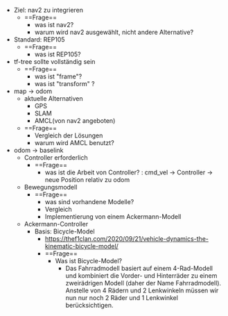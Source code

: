 - Ziel: nav2 zu integrieren
	- ==Frage== 
		- was ist nav2?
		- warum wird nav2 ausgewählt, nicht andere Alternative? 
- Standard: REP105
	- ==Frage==
		- was ist REP105? 
- tf-tree sollte vollständig sein 
	- ==Frage== 
		- was ist "frame"? 
		- was ist "transform" ? 
- map -> odom 
	- aktuelle Alternativen
		- GPS 
		- SLAM 
		- AMCL(von nav2 angeboten) 
	- ==Frage== 
		- Vergleich der Lösungen
		- warum wird AMCL benutzt? 
- odom -> baselink 
	- Controller erforderlich 
		- ==Frage== 
			- was ist die Arbeit von Controller? : cmd_vel -> Controller -> neue Position relativ zu odom 
	- Bewegungsmodell 
		- ==Frage== 
			- was sind vorhandene Modelle?
			- Vergleich 
			- Implementierung von einem Ackermann-Modell 
	- Ackermann-Controller 
		- Basis: Bicycle-Model 
			- https://thef1clan.com/2020/09/21/vehicle-dynamics-the-kinematic-bicycle-model/ 
			- ==Frage== 
				- Was ist Bicycle-Model? 
					- Das Fahrradmodell basiert auf einem 4-Rad-Modell und kombiniert die Vorder- und Hinterräder zu einem zweirädrigen Modell (daher der Name Fahrradmodell). Anstelle von 4 Rädern und 2 Lenkwinkeln müssen wir nun nur noch 2 Räder und 1 Lenkwinkel berücksichtigen.